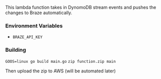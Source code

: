 This lambda function takes in DynomoDB stream events and pushes the changes to Braze automatically.

### Environment Variables
- `BRAZE_API_KEY`

### Building
`GOOS=linux go build main.go`
`zip function.zip main`

Then upload the zip to AWS (will be automated later)
